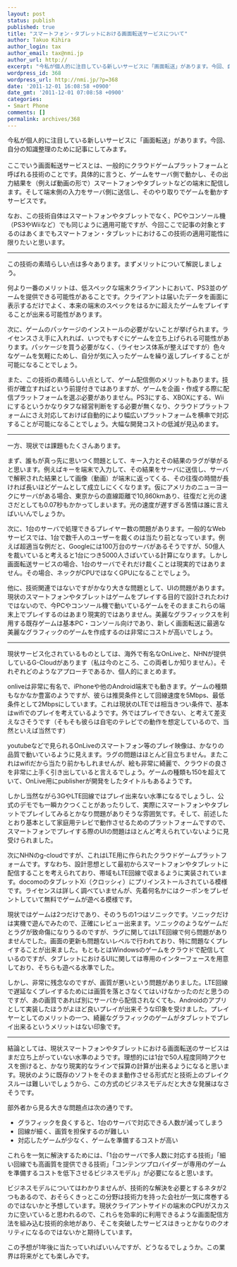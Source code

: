 ```yaml
---
layout: post
status: publish
published: true
title: "スマートフォン・タブレットにおける画面転送サービスについて"
author: Takuo Kihira
author_login: tax
author_email: tax@nmi.jp
author_url: http://
excerpt: "今私が個人的に注目している新しいサービスに「画面転送」があります。今回、自分の知識整理のために記事にしてみます。<br />"
wordpress_id: 368
wordpress_url: http://nmi.jp/?p=368
date: '2011-12-01 16:08:58 +0900'
date_gmt: '2011-12-01 07:08:58 +0900'
categories:
- Smart Phone
comments: []
permalink: archives/368
---
```

<p>今私が個人的に注目している新しいサービスに「画面転送」があります。今回、自分の知識整理のために記事にしてみます。<br />
<a id="more"></a><a id="more-368"></a><br />
ここでいう画面転送サービスとは、一般的にクラウドゲームプラットフォームと呼ばれる技術のことです。具体的に言うと、ゲームをサーバ側で動かし、その出力結果を（例えば動画の形で）スマートフォンやタブレットなどの端末に配信します。そして端末側の入力をサーバ側に送信し、そのやり取りでゲームを動かすサービスです。</p>
<p>なお、この技術自体はスマートフォンやタブレットでなく、PCやコンソール機（PS3やWiiなど）でも同じように適用可能ですが、今回ここで記事の対象とするのはあくまでもスマートフォン・タブレットにおけるこの技術の適用可能性に限りたいと思います。</p>
<hr>
この技術の素晴らしい点は多々あります。まずメリットについて解説しましょう。
<p>何より一番のメリットは、低スペックな端末クライアントにおいて、PS3並のゲームを提供できる可能性があることです。クライアントは届いたデータを画面に表示するだけでよく、本来の端末のスペックをはるかに超えたゲームをプレイすることが出来る可能性があります。</p>
<p>次に、ゲームのパッケージのインストールの必要がないことが挙げられます。ライセンスさえ手に入れれば、いつでもすぐにゲームを立ち上げられる可能性があります。パッケージを買う必要がなく、（ライセンス体系が整えばですが）色々なゲームを気軽にためし、自分が気に入ったゲームを繰り返しプレイすることが可能になることでしょう。</p>
<p>また、この技術の素晴らしい点として、ゲーム配信側のメリットもあります。技術が確立すればという前提付きではありますが、ゲームを企画・作成する際に配信プラットフォームを選ぶ必要がありません。PS3にする、XBOXにする、Wiiにするというかなりタフな経営判断をする必要が無くなり、クラウドプラットフォームにさえ対応しておけば自動的により幅広いプラットフォームを横串で対応することが可能になることでしょう。大幅な開発コストの低減が見込めます。</p>
<hr>
一方、現状では課題もたくさんあります。
<p>まず、誰もが真っ先に思いつく問題として、キー入力とその結果のラグが挙がると思います。例えばキーを端末で入力して、その結果をサーバに送信し、サーバで解釈された結果として画像（動画）が端末に返ってくる、その往復の時間が長ければ長いほどゲームとして成立しにくくなります。仮にアメリカのニューヨークにサーバがある場合、東京からの直線距離で10,860kmあり、往復だと光の速さだとしても0.07秒もかかってしまいます。光の速度が遅すぎる苦情は誰に言えばいいんでしょうか。</p>
<p>次に、1台のサーバで処理できるプレイヤー数の問題があります。一般的なWebサービスでは、1台で数千人のユーザーを裁くのは当たり前となっています。例えば超適当な例だと、Googleには100万台のサーバがあるそうですが、50億人を裁いていると考えると1台につき5000人さばいている計算になります。しかし画面転送サービスの場合、1台のサーバでそれだけ裁くことは現実的ではありません。その場合、ネックがCPUではなくGPUになることでしょう。</p>
<p>他に、技術関連ではないですがかなり大きな問題として、UIの問題があります。現状のスマートフォンやタブレットはゲームをプレイする目的で設計されたわけではないので、今PCやコンソール機で動いているゲームをそのままこれらの端末上でプレイするのはあまり現実的ではありません。美麗なグラフィックスを利用する既存ゲームは基本PC・コンソール向けであり、新しく画面転送に最適な美麗なグラフィックのゲームを作成するのは非常にコストが高いでしょう。</p>
<hr>
現状サービス化されているものとしては、海外で有名なOnLiveと、NHNが提供しているG-Cloudがあります（私は今のところ、この両者しか知りません）。それぞれどのようなアプローチであるか、個人的にまとめます。
<p>onliveは非常に有名で、iPhoneや他のAndroid端末でも動きます。ゲームの種類もなかなか豊富のようですが、彼らは推奨条件として回線速度を5Mbps、最低条件として2Mbpsにしています。これは現状のLTEでは相当きつい条件で、基本はwifiでのプレイを考えているようです。外ではプレイできない、と考えて差支えなさそうです（そもそも彼らは自宅のテレビでの動作を想定しているので、当然といえば当然です）</p>
<p>youtubeなどで見られるOnLiveのスマートフォン等のプレイ映像は、かなりの品質で動いているように見えます。ラグの問題はほとんど目立ちません。またこれはwifiだから当たり前かもしれませんが、絵も非常に綺麗で、クラウドの良さを非常に上手く引き出していると言えるでしょう。ゲームの種類も150を超えていて、OnLive用にpublisherが開発をしたタイトルもあるようです。</p>
<p>しかし当然ながら3GやLTE回線ではプレイ出来ない水準になるでしょうし、公式のデモでも一瞬カクつくことがあったりして、実際にスマートフォンやタブレットでプレイしてみるとかなり問題がありそうな雰囲気です。そして、前述したとおり基本として家庭用テレビで動作させるためのプラットフォームですので、スマートフォンでプレイする際のUIの問題はほとんど考えられていないように見受けられました。</p>
<p>次にNHNのg-cloudですが、これはLTE用に作られたクラウドゲームプラットフォームです。すなわち、設計思想として最初からスマートフォンやタブレットに配信することを考えられており、帯域もLTE回線で収まるように実装されています。docomoのタブレットXi（クロッシィ）にプリインストールされている模様です。ライセンスは詳しく調べていませんが、先着何名かにはクーポンをプレゼントしていて無料でゲームが遊べる模様です。</p>
<p>現状ではゲームは2つだけであり、そのうちの1つはソニックです。ソニックだけは実機で遊んでみたので、正確にレビュー出来ます。ソニックのようなゲームだとラグが致命傷になりうるのですが、ラグに関してはLTE回線で何ら問題がありませんでした。画面の更新も問題ないレベルで行われており、特に問題なくプレイすることが出来ました。もともとはWindowsのゲームをクラウドで配信しているのですが、タブレットにおけるUIに関しては専用のインターフェースを用意しており、そちらも遊べる水準でした。</p>
<p>しかし、非常に残念なのですが、画質が悪いという問題がありました。LTE回線で遅延なくプレイするためには画質を落とさなくてはいけなかったのだと思うのですが、あの画質であれば別にサーバから配信されなくても、Androidのアプリとして実装したほうがよほど良いプレイが出来そうな印象を受けました。プレイヤーとしてのメリットの一つ、綺麗なグラフィックのゲームがタブレットでプレイ出来るというメリットはない印象です。</p>
<hr>
結論としては、現状スマートフォンやタブレットにおける画面転送のサービスはまだ立ち上がっていない水準のようです。理想的には1台で50人程度同時アクセスを捌けると、かなり現実的なラインで採算の計算が出来るようになると思います。現状のように既存のソフトをそのまま動作させる形式だと技術上のブレイクスルーは難しいでしょうから、この方式のビジネスモデルだと大きな発展はなさそうです。
<p>部外者から見る大きな問題点は次の通りです。</p>
<ul>
<li>グラフィックを良くすると、1台のサーバで対応できる人数が減ってしまう</li>
<li>回線が細く、画質を担保するのが難しい</li>
<li>対応したゲームが少なく、ゲームを準備するコストが高い</li>
</ul>
<p>これらを一気に解決するためには、「1台のサーバで多人数に対応する技術」「細い回線でも高画質を提供できる技術」「コンテンツプロバイダーが専用のゲームを準備するコストを低下させるビジネスモデル」が必要になると思います。</p>
<p>ビジネスモデルについてはわかりませんが、技術的な解決を必要とするネタが2つもあるので、おそらくきっとこの分野は技術力を持った会社が一気に席巻するのではないかと予想しています。現状クライアントサイドの端末のCPUがスカスカに空いていると思われるので、これらを効率的に利用できるような画面配信方法を組み込む技術的余地があり、そこを突破したサービスはきっとかなりのクオリティになるのではないかと期待しています。</p>
<p>この予想が1年後に当たっていればいいんですが、どうなるでしょうか。この業界は将来がとても楽しみです。</p>
